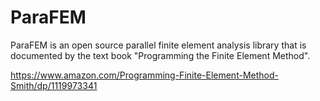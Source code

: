 # ParaFEM

ParaFEM is an open source parallel finite element analysis library that is documented by the text book "Programming the Finite Element Method". 

https://www.amazon.com/Programming-Finite-Element-Method-Smith/dp/1119973341

